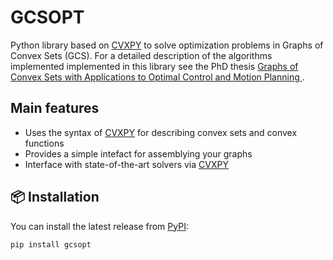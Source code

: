 # GCSOPT

Python library based on [CVXPY](https://www.cvxpy.org) to solve optimization problems in Graphs of Convex Sets (GCS).
For a detailed description of the algorithms implemented implemented in this library see the PhD thesis [Graphs of Convex Sets with Applications to Optimal Control and Motion Planning
](https://dspace.mit.edu/handle/1721.1/156598?show=full).

## Main features

- Uses the syntax of [CVXPY](https://www.cvxpy.org) for describing convex sets and convex functions
- Provides a simple intefact for assemblying your graphs
- Interface with state-of-the-art solvers via [CVXPY](https://www.cvxpy.org/)  

## 📦 Installation

You can install the latest release from [PyPI](https://pypi.org/project/gcsopt/):

```bash
pip install gcsopt
